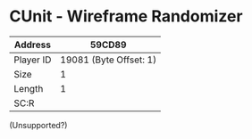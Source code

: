 #  CUnit - Wireframe Randomizer
Address   | 59CD89
----------|-------------
Player ID | 19081 (Byte Offset: 1)
Size 	  | 1
Length 	  | 1
SC:R      | 

(Unsupported?)
